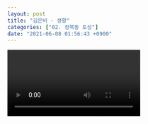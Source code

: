 ```yaml
---
layout: post
title: "김은비 - 생황"
categories: ["02. 정북동 토성"]
date: "2021-06-08 01:56:43 +0900"
---
```

<video class="post-video" controls>

    <source src='{{ "assets/videos/02. 정북동 토성/04.mp4" | relative_url }}'
            type="video/mp4">

    Sorry, your browser doesn't support embedded videos.
</video>
